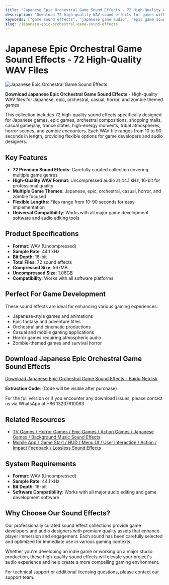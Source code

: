 ```yaml
---
title: "Japanese Epic Orchestral Game Sound Effects - 72 High-Quality WAV Files"
description: "Download 72 high-quality WAV sound effects for games with Japanese, epic, orchestral, casual, horror, and zombie themes. Perfect for game developers and audio designers."
keywords: ["game sound effects", "japanese game audio", "epic game sounds", "orchestral sound effects", "horror game audio", "zombie sound effects", "casual game sounds", "WAV audio files"]
slug: /japanese-epic-orchestral-game-sound-effects
---
```


# Japanese Epic Orchestral Game Sound Effects - 72 High-Quality WAV Files

![Japanese Epic Orchestral Game Sound Effects](https://www.gfxcamp.com/wp-content/uploads/2016/03/Themed-Game-Music-1.jpg)

**Download Japanese Epic Orchestral Game Sound Effects** - High-quality WAV files for Japanese, epic, orchestral, casual, horror, and zombie themed games

This collection includes 72 high-quality sound effects specifically designed for Japanese games, epic games, orchestral compositions, shopping malls, casual gameplay, trance states, high-energy moments, tribal atmospheres, horror scenes, and zombie encounters. Each WAV file ranges from 10 to 90 seconds in length, providing flexible options for game developers and audio designers.

## Key Features

- **72 Premium Sound Effects**: Carefully curated collection covering multiple game genres
- **High-Quality WAV Format**: Uncompressed audio at 44.1 kHz, 16-bit for professional quality
- **Multiple Game Themes**: Japanese, epic, orchestral, casual, horror, and zombie focused
- **Flexible Lengths**: Files range from 10-90 seconds for easy implementation
- **Universal Compatibility**: Works with all major game development software and audio editing tools

## Product Specifications

- **Format**: WAV (Uncompressed)
- **Sample Rate**: 44.1 kHz
- **Bit Depth**: 16-bit
- **Total Files**: 72 sound effects
- **Compressed Size**: 567MB
- **Uncompressed Size**: 1.06GB
- **Compatibility**: Works with all software platforms

## Perfect For Game Development

These sound effects are ideal for enhancing various gaming experiences:

- Japanese-style games and animations
- Epic fantasy and adventure titles
- Orchestral and cinematic productions
- Casual and mobile gaming applications
- Horror games requiring atmospheric audio
- Zombie-themed games and survival horror

## Download Japanese Epic Orchestral Game Sound Effects

[Download Japanese Epic Orchestral Game Sound Effects - Baidu Netdisk](http://pan.baidu.com/s/1bokQTLd)

**Extraction Code**: (Code will be visible after purchase)

For the full version or if you encounter any download issues, please contact us via WhatsApp at +86 13237610083

## Related Resources

- [TV Games / Horror Games / Epic Games / Action Games / Japanese Games / Background Music Sound Effects](https://www.gfxcamp.com/game-music/)
- [Mobile App / Game Start / HUD / Menu UI / User Interaction / Action / Impact Feedback / Lossless Sound Effects](https://www.gfxcamp.com/game-sound/)

## System Requirements

- **Format**: WAV (Uncompressed)
- **Sample Rate**: 44.1 kHz
- **Bit Depth**: 16-bit
- **Software Compatibility**: Works with all major audio editing and game development software

## Why Choose Our Sound Effects?

Our professionally curated sound effect collections provide game developers and audio designers with premium quality assets that enhance player immersion and engagement. Each sound has been carefully selected and optimized for immediate use in various gaming contexts.

Whether you're developing an indie game or working on a major studio production, these high-quality sound effects will elevate your project's audio experience and help create a more compelling gaming environment.

For technical support or additional licensing questions, please contact our support team.